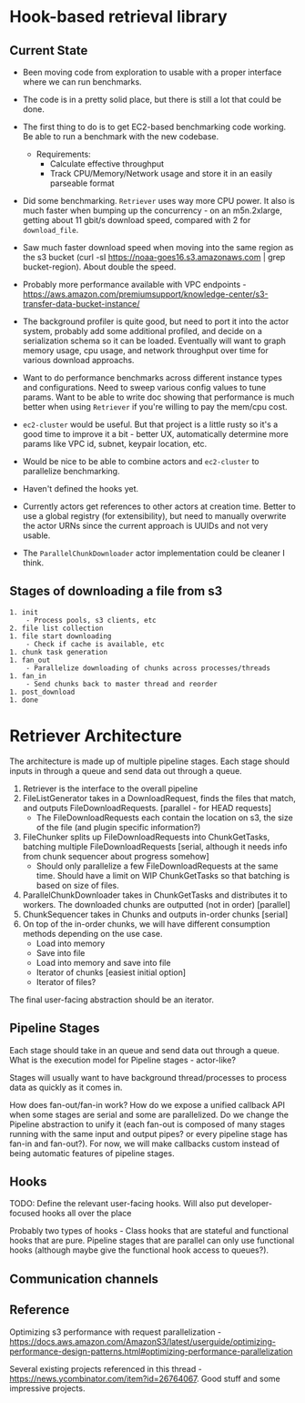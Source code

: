 # Hook-based retrieval library

## Current State

- Been moving code from exploration to usable with a proper interface where we can run benchmarks.
- The code is in a pretty solid place, but there is still a lot that could be done. 
- The first thing to do is to get EC2-based benchmarking code working. Be able to run a benchmark with the new codebase.
   - Requirements:
      - Calculate effective throughput
      - Track CPU/Memory/Network usage and store it in an easily parseable format


- Did some benchmarking. `Retriever` uses way more CPU power. It also is much faster when bumping up the concurrency - on an m5n.2xlarge, getting about 11 gbit/s download speed, compared with 2 for `download_file`.
- Saw much faster download speed when moving into the same region as the s3 bucket (curl -sI https://noaa-goes16.s3.amazonaws.com | grep bucket-region). About double the speed.
- Probably more performance available with VPC endpoints - https://aws.amazon.com/premiumsupport/knowledge-center/s3-transfer-data-bucket-instance/
- The background profiler is quite good, but need to port it into the actor system, probably add some additional profiled, and decide on a serialization schema so it can be loaded. Eventually will want to graph memory usage, cpu usage, and network throughput over time for various download approachs.
- Want to do performance benchmarks across different instance types and configurations. Need to sweep various config values to tune params. Want to be able to write doc showing that performance is much better when using `Retriever` if you're willing to pay the mem/cpu cost.
- `ec2-cluster` would be useful. But that project is a little rusty so it's a good time to improve it a bit - better UX, automatically determine more params like VPC id, subnet, keypair location, etc.
- Would be nice to be able to combine actors and `ec2-cluster` to parallelize benchmarking.
- Haven't defined the hooks yet.
- Currently actors get references to other actors at creation time. Better to use a global registry (for extensibility), but need to manually overwrite the actor URNs since the current approach is UUIDs and not very usable.
- The `ParallelChunkDownloader` actor implementation could be cleaner I think. 

## Stages of downloading a file from s3

```
1. init
    - Process pools, s3 clients, etc
2. file list collection
1. file start downloading
    - Check if cache is available, etc
1. chunk task generation
1. fan_out
    - Parallelize downloading of chunks across processes/threads
1. fan_in
    - Send chunks back to master thread and reorder
1. post_download
1. done
```



# Retriever Architecture

The architecture is made up of multiple pipeline stages. Each stage should inputs in through a queue and send data out through a queue. 

1. Retriever is the interface to the overall pipeline
2. FileListGenerator takes in a DownloadRequest, finds the files that match, and outputs FileDownloadRequests. [parallel - for HEAD requests]
    - The FileDownloadRequests each contain the location on s3, the size of the file (and plugin specific information?)
3. FileChunker splits up FileDownloadRequests into ChunkGetTasks, batching multiple FileDownloadRequests [serial, although it needs info from chunk sequencer about progress somehow]
   - Should only parallelize a few FileDownloadRequests at the same time. Should have a limit on WIP ChunkGetTasks so that batching is based on size of files.
4. ParallelChunkDownloader takes in ChunkGetTasks and distributes it to workers. The downloaded chunks are outputted (not in order) [parallel]
5. ChunkSequencer takes in Chunks and outputs in-order chunks [serial]
6. On top of the in-order chunks, we will have different consumption methods depending on the use case.
   - Load into memory
   - Save into file
   - Load into memory and save into file
   - Iterator of chunks [easiest initial option]
   - Iterator of files?

The final user-facing abstraction should be an iterator.

## Pipeline Stages

Each stage should take in an queue and send data out through a queue. What is the execution model for Pipeline stages - actor-like?

Stages will usually want to have background thread/processes to process data as quickly as it comes in. 

How does fan-out/fan-in work? How do we expose a unified callback API when some stages are serial and some are parallelized. Do we change the Pipeline abstraction to unify it (each fan-out is composed of many stages running with the same input and output pipes? or every pipeline stage has fan-in and fan-out?). For now, we will make callbacks custom instead of being automatic features of pipeline stages.

## Hooks

TODO: Define the relevant user-facing hooks. Will also put developer-focused hooks all over the place

Probably two types of hooks - Class hooks that are stateful and functional hooks that are pure. Pipeline stages that are parallel can only use functional hooks (although maybe give the functional hook access to queues?).

## Communication channels



## Reference

Optimizing s3 performance with request parallelization - https://docs.aws.amazon.com/AmazonS3/latest/userguide/optimizing-performance-design-patterns.html#optimizing-performance-parallelization

Several existing projects referenced in this thread - https://news.ycombinator.com/item?id=26764067. Good stuff and some impressive projects.



